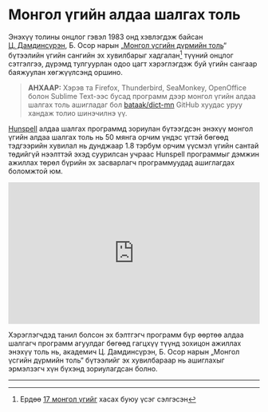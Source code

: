 # Монгол үгийн алдаа шалгах толь

Энэхүү толины онцлог гэвэл 1983 онд хэвлэгдэж байсан [Ц. Дамдинсүрэн](https://mn.wikipedia.org/wiki/%D0%A6%D1%8D%D0%BD%D0%B4%D0%B8%D0%B9%D0%BD_%D0%94%D0%B0%D0%BC%D0%B4%D0%B8%D0%BD%D1%81%D2%AF%D1%80%D1%8D%D0%BD), Б. Осор нарын „[Монгол үсгийн дүрмийн толь](book.html#монгол-үсгийн-дүрмийн-толь)“ бүтээлийн үгийн сангийн эх хувилбарыг хадгалан[^1] түүний онцлог сэтгэлгээ, дүрэмд тулгуурлан одоо цагт хэрэглэгдэж буй үгийн сангаар баяжуулан хөгжүүлсэнд оршино.

> **АНХААР:** Хэрэв та Firefox, Thunderbird, SeaMonkey, OpenOffice болон Sublime Text-ээс бусад программ дээр монгол үгийн алдаа шалгах толь ашигладаг бол [bataak/dict-mn](https://github.com/bataak/dict-mn) GitHub хуудас уруу хандаж толио шинэчилнэ үү.

[Hunspell](http://hunspell.github.io/) алдаа шалгах программд зориулан бүтээгдсэн энэхүү монгол үгийн алдаа шалгах толь нь 50 мянга орчим үндэс үгтэй бөгөөд тэдгээрийн хувилал нь дунджаар 1.8 тэрбум орчим үүсмэл үгийн сантай төдийгүй нээлттэй эхэд суурилсан учраас Hunspell программыг дэмжин ажиллах төрөл бүрийн эх засварлагч программуудад ашиглагдах боломжтой юм.

<div style="position: relative; width: 100%; padding-bottom: 56.25%;">
   <iframe src="https://www.youtube.com/embed/ruZJcOqcEmc" frameborder="0" allow="accelerometer; autoplay; clipboard-write; encrypted-media; gyroscope; picture-in-picture" allowfullscreen style="position: absolute; top: 0; left: 0; height: 100%; width: 100%; padding-bottom:20px;"></iframe>
</div>

Хэрэглэгчдэд танил болсон эх бэлтгэгч программ бүр өөртөө алдаа шалгагч программ агуулдаг бөгөөд гагцхүү түүнд зохицон ажиллах энэхүү толь нь, академич Ц. Дамдинсүрэн, Б. Осор нарын „Монгол үсгийн дүрмийн толь“ бүтээлийг эх хувилбараар нь ашиглахыг эрмэлзэгч хүн бүхэнд зориулагдсан болно.

[^1]: Ердөө [17 монгол үгийг](about.html#толинд-орсон-зарим-үгсийн-бичлэгийн-талаар) хасах буюу үсэг сэлгэсэн

---
